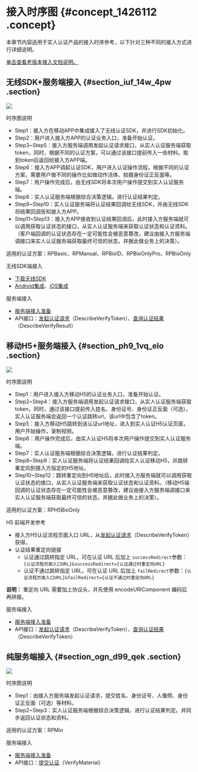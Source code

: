 # 接入时序图 {#concept_1426112 .concept}

本章节内容适用于实人认证产品的接入时序参考，以下针对三种不同的接入方式进行详细说明。

[单击查看老版本接入文档说明。](../../../../cn.zh-CN/产品简介/旧文档（隐藏）/老版本接入文档说明.md#)

## 无线SDK+服务端接入 {#section_iuf_14w_4pw .section}

![](http://static-aliyun-doc.oss-cn-hangzhou.aliyuncs.com/assets/img/1135162/156568992753808_zh-CN.png)

时序图说明

-   Step1：接入方在移动APP中集成接入了无线认证SDK，并进行SDK初始化。
-   Step2：用户进入接入方APP的认证业务入口，准备开始认证。
-   Step3~Step5：接入方服务端调用发起认证请求接口，从实人认证服务端获取token，同时，根据不同的认证方案，可以通过该接口提前传入一些材料。取到token后返回给接入方APP端。
-   Step6：接入方APP调起认证SDK，用户进入认证操作流程，根据不同的认证方案，需要用户做不同的操作比如做动作活体、拍摄身份证正反面等。
-   Step7：用户操作完成后，由无线SDK将本次用户操作提交到实人认证服务端。
-   Step8：实人认证服务端根据综合决策逻辑，进行认证结果判定。
-   Step9~Step10：实人认证服务端将认证结果回调给无线SDK，并由无线SDK将结果回调告知接入方APP。
-   Step11~Step13：接入方APP接收到认证结果回调后，此时接入方服务端就可以调用获取认证状态的接口，从实人认证服务端来获取认证状态和认证资料。（客户端回调的认证状态存在一定可能性会被恶意篡改，建议由接入方服务端调接口来实人认证服务端获取最终可信的状态，并据此做业务上的决策）。

适用的认证方案：RPBasic、RPManual、RPBioID、RPBioOnlyPro、RPBioOnly

无线SDK端接入

-   [下载无线SDK](cn.zh-CN/实人认证/集成指南/无线SDK接入/下载无线SDK.md#)
-   [Android集成](cn.zh-CN/实人认证/集成指南/无线SDK接入/Android集成.md#)、[iOS集成](cn.zh-CN/实人认证/集成指南/无线SDK接入/iOS集成.md#)

服务端接入

-   [服务端接入准备](cn.zh-CN/实人认证/集成指南/服务端接入/服务端接入准备.md#)
-   API接口：[发起认证请求](cn.zh-CN/实人认证/集成指南/服务端接入/发起认证请求.md#)（DescribeVerifyToken）、[查询认证结果](cn.zh-CN/实人认证/集成指南/服务端接入/查询认证结果.md#)（DescribeVerifyResult）

## 移动H5+服务端接入 {#section_ph9_1vq_elo .section}

![](http://static-aliyun-doc.oss-cn-hangzhou.aliyuncs.com/assets/img/1135162/156568992753809_zh-CN.png)

时序图说明

-   Step1：用户进入接入方移动H5的认证业务入口，准备开始认证。
-   Step2~Step4：接入方服务端调用发起认证请求接口，从实人认证服务端获取token，同时，通过该接口提前传入姓名、身份证号、身份证正反面（可选）。实人认证服务端会返回一个认证跳转url，该url中包含了token。
-   Step5：接入方移动H5跳转到该认证url地址，进入到实人认证H5认证页面，用户开始操作，录制视频。
-   Step6：用户操作完成后，由实人认证H5将本次用户操作提交到实人认证服务端。
-   Step7：实人认证服务端根据综合决策逻辑，进行认证结果判定。
-   Step8~Step9：实人认证服务端将认证结果回调给实人认证移动H5，并跳转重定向到接入方指定的H5地址。
-   Step10~Step12：跳转重定向到H5地址后，此时接入方服务端就可以调用获取认证状态的接口，从实人认证服务端来获取认证状态和认证资料。（移动H5端回调的认证状态存在一定可能性会被恶意篡改，建议由接入方服务端调接口来实人认证服务端获取最终可信的状态，并据此做业务上的决策）。

适用的认证方案：RPH5BioOnly

H5 前端开发参考

-   接入方H5认证流程页面入口 URL，从[发起认证请求](cn.zh-CN/实人认证/集成指南/服务端接入/发起认证请求.md#)（DescribeVerifyToken）获得。
-   认证结果重定向链接
    -   认证通过跳转指定 URL，可在认证 URL 后加上 `successRedirect`参数：`{认证流程页面入口URL}&successRedirect={认证通过时重定向URL}`
    -   认证不通过跳转指定 URL，可在认证 URL 后加上 `failRedirect`参数：`{认证流程页面入口URL}&failRedirect={认证不通过时重定向URL}`

**说明：** 重定向 URL 需要加上协议头，并先使用 encodeURIComponent 编码后再拼接。

服务端接入

-   [服务端接入准备](cn.zh-CN/实人认证/集成指南/服务端接入/服务端接入准备.md#)
-   API接口：[发起认证请求](cn.zh-CN/实人认证/集成指南/服务端接入/发起认证请求.md#)（DescribeVerifyToken）、[查询认证结果](cn.zh-CN/实人认证/集成指南/服务端接入/查询认证结果.md#)（DescribeVerifyToken）

## 纯服务端接入 {#section_ogn_d99_qek .section}

![](http://static-aliyun-doc.oss-cn-hangzhou.aliyuncs.com/assets/img/1135162/156568992853810_zh-CN.png)

时序图说明

-   Step1：由接入方服务端发起认证请求，提交姓名、身份证号、人像照、身份证正反面（可选）等材料。
-   Step2~Step3：实人认证服务端根据综合决策逻辑，进行认证结果判定。并同步返回认证状态和资料。

适用的认证方案：RPMin

服务端接入

-   [服务端接入准备](cn.zh-CN/实人认证/集成指南/服务端接入/服务端接入准备.md#)
-   API接口：[提交认证](cn.zh-CN/实人认证/集成指南/服务端接入/提交认证.md#)（VerifyMaterial）


